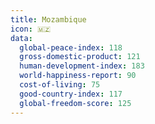 ```yaml
---
title: Mozambique
icon: 🇲🇿
data:
  global-peace-index: 118
  gross-domestic-product: 121
  human-development-index: 183
  world-happiness-report: 90
  cost-of-living: 75
  good-country-index: 117
  global-freedom-score: 125
---
```

